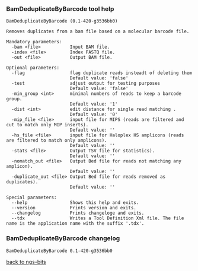 ### BamDeduplicateByBarcode tool help
	BamDeduplicateByBarcode (0.1-420-g3536bb0)
	
	Removes duplicates from a bam file based on a molecular barcode file.
	
	Mandatory parameters:
	  -bam <file>           Input BAM file.
	  -index <file>         Index FASTQ file.
	  -out <file>           Output BAM file.
	
	Optional parameters:
	  -flag                 flag duplicate reads insteadt of deleting them
	                        Default value: 'false'
	  -test                 adjust output for testing purposes
	                        Default value: 'false'
	  -min_group <int>      minimal numbers of reads to keep a barcode group.
	                        Default value: '1'
	  -dist <int>           edit distance for single read matching .
	                        Default value: '0'
	  -mip_file <file>      input file for MIPS (reads are filtered and cut to match only MIP inserts).
	                        Default value: ''
	  -hs_file <file>       input file for Haloplex HS amplicons (reads are filtered to match only amplicons).
	                        Default value: ''
	  -stats <file>         Output TSV file for statistics).
	                        Default value: ''
	  -nomatch_out <file>   Output Bed file for reads not matching any amplicon).
	                        Default value: ''
	  -duplicate_out <file> Output Bed file for reads removed as duplicates).
	                        Default value: ''
	
	Special parameters:
	  --help                Shows this help and exits.
	  --version             Prints version and exits.
	  --changelog           Prints changeloge and exits.
	  --tdx                 Writes a Tool Definition Xml file. The file name is the application name with the suffix '.tdx'.
	
### BamDeduplicateByBarcode changelog
	BamDeduplicateByBarcode 0.1-420-g3536bb0
	
[back to ngs-bits](https://github.com/imgag/ngs-bits)